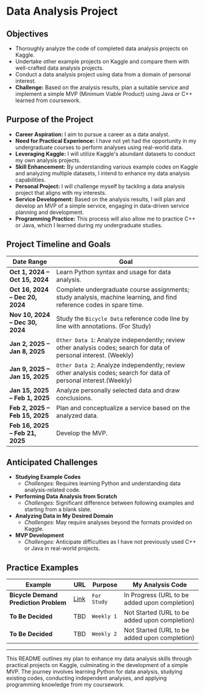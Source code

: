# Data Analysis Project

## Objectives

- Thoroughly analyze the code of completed data analysis projects on Kaggle.
- Undertake other example projects on Kaggle and compare them with well-crafted data analysis projects.
- Conduct a data analysis project using data from a domain of personal interest.
- **Challenge:** Based on the analysis results, plan a suitable service and implement a simple MVP (Minimum Viable Product) using Java or C++ learned from coursework.

## Purpose of the Project

- **Career Aspiration:** I aim to pursue a career as a data analyst.
- **Need for Practical Experience:** I have not yet had the opportunity in my undergraduate courses to perform analyses using real-world data.
- **Leveraging Kaggle:** I will utilize Kaggle's abundant datasets to conduct my own analysis projects.
- **Skill Enhancement:** By understanding various example codes on Kaggle and analyzing multiple datasets, I intend to enhance my data analysis capabilities.
- **Personal Project:** I will challenge myself by tackling a data analysis project that aligns with my interests.
- **Service Development:** Based on the analysis results, I will plan and develop an MVP of a simple service, engaging in data-driven service planning and development.
- **Programming Practice:** This process will also allow me to practice C++ or Java, which I learned during my undergraduate studies.

## Project Timeline and Goals

| Date Range                      | Goal                                                                                                                                   |
|---------------------------------|-----------------------------------------------------------------------------------------------------------------------------------------|
| **Oct 1, 2024 – Oct 15, 2024**  | Learn Python syntax and usage for data analysis.                                                                                        |
| **Oct 16, 2024 – Dec 20, 2024** | Complete undergraduate course assignments; study analysis, machine learning, and find reference codes in spare time.                    |
| **Nov 10, 2024 – Dec 30, 2024** | Study the `Bicycle Data` reference code line by line with annotations. (For Study)                                                              |
| **Jan 2, 2025 – Jan 8, 2025** | `Other Data 1`: Analyze independently; review other analysis codes; search for data of personal interest. (Weekly)                          |
| **Jan 9, 2025 – Jan 15, 2025** | `Other Data 2`: Analyze independently; review other analysis codes; search for data of personal interest.(Weekly)                              |
| **Jan 15, 2025 – Feb 1, 2025**  | Analyze personally selected data and draw conclusions.                                                                                 |
| **Feb 2, 2025 – Feb 15, 2025** | Plan and conceptualize a service based on the analyzed data.                                                                           |
| **Feb 16, 2025 – Feb 21, 2025** | Develop the MVP.                                                                                                                       |

## Anticipated Challenges

- **Studying Example Codes**
  - *Challenges:* Requires learning Python and understanding data analysis-related code.
- **Performing Data Analysis from Scratch**
  - *Challenges:* Significant difference between following examples and starting from a blank slate.
- **Analyzing Data in My Desired Domain**
  - *Challenges:* May require analyses beyond the formats provided on Kaggle.
- **MVP Development**
  - *Challenges:* Anticipate difficulties as I have not previously used C++ or Java in real-world projects.

## Practice Examples

| Example                              | URL                                                                               | Purpose          | My Analysis Code                             |
|--------------------------------------|-----------------------------------------------------------------------------------|------------------|----------------------------------------------|
| **Bicycle Demand Prediction Problem** | [Link](https://www.kaggle.com/competitions/bike-sharing-demand)                   | `For Study`   | In Progress (URL to be added upon completion) |
| **To Be Decided**                    | TBD                                                                               | `Weekly 1`   | Not Started (URL to be added upon completion) |
| **To Be Decided**                    | TBD                                                                               | `Weekly 2`   | Not Started (URL to be added upon completion) |

---

This README outlines my plan to enhance my data analysis skills through practical projects on Kaggle, culminating in the development of a simple MVP. The journey involves learning Python for data analysis, studying existing codes, conducting independent analyses, and applying programming knowledge from my coursework.
